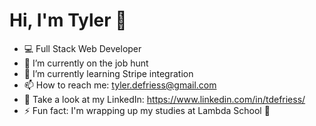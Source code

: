 # Hi, I'm Tyler 👋

- 💻 Full Stack Web Developer
- 🔭 I’m currently on the job hunt
- 🌱 I’m currently learning Stripe integration
- 📫 How to reach me: tyler.defriess@gmail.com
- 📄 Take a look at my LinkedIn: https://www.linkedin.com/in/tdefriess/
- ⚡ Fun fact: I'm wrapping up my studies at Lambda School 🚀

